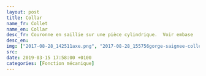 ```yaml
---
layout: post
title: Collar
name_fr: Collet
name_en: Collar
desc_fr: Couronne en saillie sur une pièce cylindrique.  Voir embase
desc_en: 
img: ["2017-08-28_142511axe.png", "2017-08-28_155756gorge-saignee-collet-embase-epaulement-chanfreins.png"]
src: 
date: 2019-03-15 17:58:00 +0100
categories: [Fonction mécanique]
---
```

